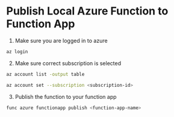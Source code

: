 # Publish Local Azure Function to Function App

1. Make sure you are logged in to azure

```bash
az login
```

2. Make sure correct subscription is selected

```bash
az account list -output table
```

```bash
az account set --subscription <subscription-id>
```

3. Publish the function to your function app

```bash
func azure functionapp publish <function-app-name>
```
